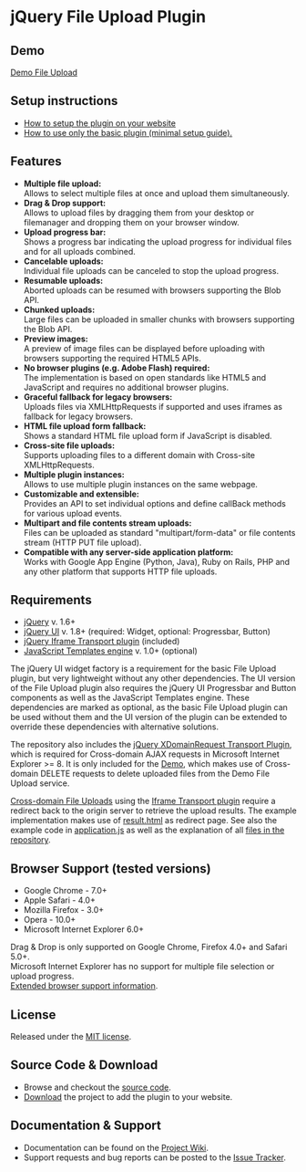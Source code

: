# jQuery File Upload Plugin

## Demo
[Demo File Upload](http://blueimp.github.com/jQuery-File-Upload/)

## Setup instructions
* [How to setup the plugin on your website](https://github.com/blueimp/jQuery-File-Upload/wiki/Setup)
* [How to use only the basic plugin (minimal setup guide).](https://github.com/blueimp/jQuery-File-Upload/wiki/Basic-plugin)

## Features
* **Multiple file upload:**  
  Allows to select multiple files at once and upload them simultaneously.
* **Drag & Drop support:**  
  Allows to upload files by dragging them from your desktop or filemanager and dropping them on your browser window.
* **Upload progress bar:**  
  Shows a progress bar indicating the upload progress for individual files and for all uploads combined.
* **Cancelable uploads:**  
  Individual file uploads can be canceled to stop the upload progress.
* **Resumable uploads:**  
  Aborted uploads can be resumed with browsers supporting the Blob API.
* **Chunked uploads:**  
  Large files can be uploaded in smaller chunks with browsers supporting the Blob API.
* **Preview images:**  
  A preview of image files can be displayed before uploading with browsers supporting the required HTML5 APIs.
* **No browser plugins (e.g. Adobe Flash) required:**  
  The implementation is based on open standards like HTML5 and JavaScript and requires no additional browser plugins.
* **Graceful fallback for legacy browsers:**  
  Uploads files via XMLHttpRequests if supported and uses iframes as fallback for legacy browsers.
* **HTML file upload form fallback:**  
  Shows a standard HTML file upload form if JavaScript is disabled.
* **Cross-site file uploads:**  
  Supports uploading files to a different domain with Cross-site XMLHttpRequests.
* **Multiple plugin instances:**  
  Allows to use multiple plugin instances on the same webpage.
* **Customizable and extensible:**  
  Provides an API to set individual options and define callBack methods for various upload events.
* **Multipart and file contents stream uploads:**  
  Files can be uploaded as standard "multipart/form-data" or file contents stream (HTTP PUT file upload).
* **Compatible with any server-side application platform:**  
  Works with Google App Engine (Python, Java), Ruby on Rails, PHP and any other platform that supports HTTP file uploads.

## Requirements
* [jQuery](http://jquery.com/) v. 1.6+
* [jQuery UI](http://jqueryui.com/) v. 1.8+ (required: Widget, optional: Progressbar, Button)
* [jQuery Iframe Transport plugin](https://github.com/blueimp/jQuery-File-Upload/blob/master/jquery.iframe-transport.js) (included)
* [JavaScript Templates engine](https://github.com/blueimp/JavaScript-Templates) v. 1.0+ (optional)

The jQuery UI widget factory is a requirement for the basic File Upload plugin, but very lightweight without any other dependencies. 
The UI version of the File Upload plugin also requires the jQuery UI Progressbar and Button components as well as the JavaScript Templates engine. These dependencies are marked as optional, as the basic File Upload plugin can be used without them and the UI version of the plugin can be extended to override these dependencies with alternative solutions.

The repository also includes the [jQuery XDomainRequest Transport Plugin](https://github.com/blueimp/jQuery-File-Upload/blob/master/jquery.xdr-transport.js), which is required for Cross-domain AJAX requests in Microsoft Internet Explorer >= 8. It is only included for the [Demo](http://blueimp.github.com/jQuery-File-Upload/), which makes use of Cross-domain DELETE requests to delete uploaded files from the Demo File Upload service.

[Cross-domain File Uploads](https://github.com/blueimp/jQuery-File-Upload/wiki/Cross-domain-uploads) using the [Iframe Transport plugin](https://github.com/blueimp/jQuery-File-Upload/blob/master/jquery.iframe-transport.js) require a redirect back to the origin server to retrieve the upload results. The example implementation makes use of [result.html](https://github.com/blueimp/jQuery-File-Upload/blob/master/result.html) as redirect page. See also the example code in [application.js](https://github.com/blueimp/jQuery-File-Upload/blob/master/application.js) as well as the explanation of all [files in the repository](https://github.com/blueimp/jQuery-File-Upload/wiki/Plugin-files).

## Browser Support (tested versions)
* Google Chrome - 7.0+
* Apple Safari - 4.0+
* Mozilla Firefox - 3.0+
* Opera - 10.0+
* Microsoft Internet Explorer 6.0+

Drag & Drop is only supported on Google Chrome, Firefox 4.0+ and Safari 5.0+.  
Microsoft Internet Explorer has no support for multiple file selection or upload progress.  
[Extended browser support information](https://github.com/blueimp/jQuery-File-Upload/wiki/Browser-support).

## License
Released under the [MIT license](http://creativecommons.org/licenses/MIT/).

## Source Code & Download
* Browse and checkout the [source code](https://github.com/blueimp/jQuery-File-Upload).
* [Download](https://github.com/blueimp/jQuery-File-Upload/downloads) the project to add the plugin to your website.

## Documentation & Support
* Documentation can be found on the [Project Wiki](https://github.com/blueimp/jQuery-File-Upload/wiki).
* Support requests and bug reports can be posted to the [Issue Tracker](https://github.com/blueimp/jQuery-File-Upload/issues).

